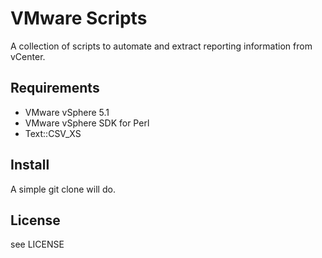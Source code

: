 # VMware Scripts

A collection of scripts to automate and extract reporting information from vCenter.

## Requirements

* VMware vSphere 5.1
* VMware vSphere SDK for Perl
* Text::CSV_XS

## Install

A simple git clone will do.

## License

see LICENSE
